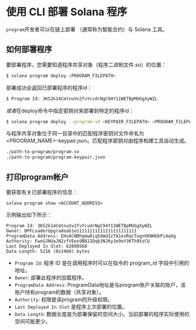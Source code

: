 # 使用 CLI 部署 Solana 程序

`program`开发者可以在链上部署 （通常称为智能合约）与 Solana 工具。


## 如何部署程序

要部署程序，您需要知道程序共享对象（程序二进制文件.so）的位置：

```sh
$ solana program deploy <PROGRAM_FILEPATH>
```

部署成功会返回已部署程序的程序id：

```sh
$ Program Id: 3KS2k14CmtnuVv2fvYcvdrNgC94Y11WETBpMUGgXyWZL
```

*或者*在deploy命令中指定密钥对来部署到特定的程序id：

```sh
$ solana program deploy --program-id <KEYPAIR_FILEPATH> <PROGRAM_FILEPATH>
```

与程序共享对象位于同一目录中的匹配程序密钥对文件命名为<PROGRAM_NAME>-keypair.json。匹配程序密钥对由程序构建工具自动生成。
```sh
./path-to-program/program.so
./path-to-program/program-keypair.json
```

## 打印program帐户

要获取有关已部署程序的信息：

```
solana program show <ACCOUNT_ADDRESS>
```

示例输出如下所示：
```
Program Id: 3KS2k14CmtnuVv2fvYcvdrNgC94Y11WETBpMUGgXyWZL
Owner: BPFLoaderUpgradeab1e11111111111111111111111
ProgramData Address: EHsACWBhgmw8iq5dmUZzTA1esRqcTognhKNHUkPi4q4g
Authority: FwoGJNUaJN2zfVEex9BB11Dqb3NJKy3e9oY3KTh9XzCU
Last Deployed In Slot: 63890568
Data Length: 5216 (0x1460) bytes
```
* `Program Id`: 程序 ID 是在调用程序时可以在指令的 program_id 字段中引用的地址。
* `Owner`: 部署此程序的加载程序。
* `ProgramData Address`: ProgramData地址是与program账户关联的账户，该账户持有program的数据（共享对象）。
* `Authority`: 权限是该program的升级权限。
* `Last Deployed In Slot` 是程序上次部署的位置。
* `Data Length`: 数据长度是为部署保留的空间大小。当前部署的程序实际使用的空间可能更少。

